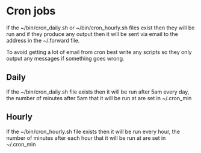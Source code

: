 # Cron jobs

If the ~/bin/cron_daily.sh or ~/bin/cron_hourly.sh files exist then they will
be run and if they produce any output then it will be sent via email to the
address in the ~/.forward file.

To avoid getting a lot of email from cron best write any scripts so they only
output any messages if something goes wrong.

## Daily

If the ~/bin/cron_daily.sh file exists then it will be run after 5am every day,
the number of minutes after 5am that it will be run at are set in ~/.cron_min 

## Hourly

If the ~/bin/cron_hourly.sh file exists then it will be run every hour, the
number of minutes after each hour that it will be run at are set in ~/.cron_min 

